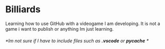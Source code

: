# Billiards
Learning how to use GitHub with a videogame I am developing. It is not a game i want to publish or anything Im just learning. 
###### *Im not sure if I have to include files such as **.vscode** or **__pycache__** *
